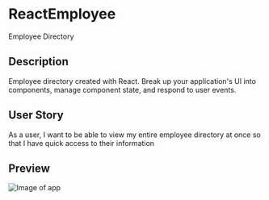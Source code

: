 # ReactEmployee
 Employee Directory

## Description
Employee directory created with React. Break up your application's UI into components, manage component state, and respond to user events.

## User Story
As a user, I want to be able to view my entire employee directory at once so that I have quick access to their information

## Preview
![Image of app](employee-dir/public/images/EmployeeDirPreview.jpg)


